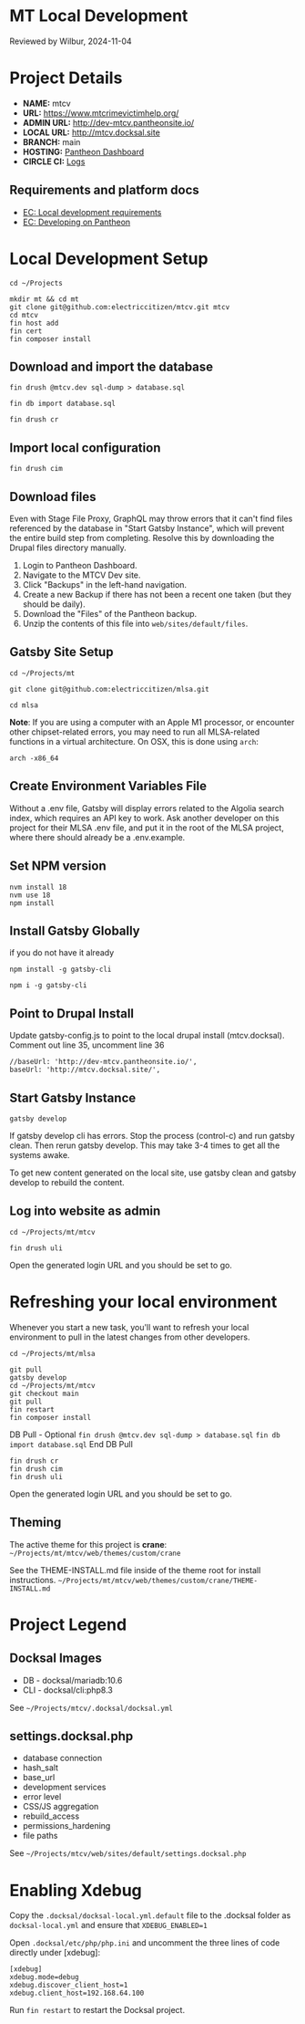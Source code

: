 MT Local Development
====================
Reviewed by Wilbur, 2024-11-04

# Project Details

- **NAME:**  mtcv
- **URL:** https://www.mtcrimevictimhelp.org/
- **ADMIN URL:** http://dev-mtcv.pantheonsite.io/
- **LOCAL URL:** http://mtcv.docksal.site
- **BRANCH:** main
- **HOSTING:** [Pantheon Dashboard](https://dashboard.pantheon.io/sites/ad79477c-5d06-4234-b6b8-582ebeee0e5c)
- **CIRCLE CI:** [Logs](https://app.circleci.com/pipelines/github/electriccitizen/mtcv)

## Requirements and platform docs

- [EC: Local development requirements](https://docs.google.com/document/d/1_yeISu5bW5637TCeXByi82LUUfD1jeeSDHh5IeiPz4o/edit?usp=sharing)
- [EC: Developing on Pantheon](https://docs.google.com/document/d/1oTBHep57WENbf8PnM4LSn2Zx6x5EKA1rSYDEMvBEsUY/edit)

# Local Development Setup

`cd ~/Projects`

```
mkdir mt && cd mt
git clone git@github.com:electriccitizen/mtcv.git mtcv
cd mtcv
fin host add
fin cert
fin composer install
```

## Download and import the database

`fin drush @mtcv.dev sql-dump > database.sql`

`fin db import database.sql`

`fin drush cr`

## Import local configuration

`fin drush cim`

## Download files
Even with Stage File Proxy, GraphQL may throw errors that it can't find files referenced by the database in "Start Gatsby Instance", which will prevent the entire build step from completing. Resolve this by downloading the Drupal files directory manually.

1. Login to Pantheon Dashboard.
2. Navigate to the MTCV Dev site.
3. Click "Backups" in the left-hand navigation.
4. Create a new Backup if there has not been a recent one taken (but they
should be daily).
5. Download the "Files" of the Pantheon backup.
6. Unzip the contents of this file into `web/sites/default/files`.

## Gatsby Site Setup

`cd ~/Projects/mt`

`git clone git@github.com:electriccitizen/mlsa.git`

`cd mlsa`

**Note**: If you are using a computer with an Apple M1 processor, or encounter other chipset-related errors, you may need to run all MLSA-related functions in a virtual architecture. On OSX, this is done using `arch`:

`arch -x86_64`

## Create Environment Variables File
Without a .env file, Gatsby will display errors related to the Algolia search index, which requires an API key to work. Ask another developer on this project for their MLSA .env file, and put it in the root of the MLSA project, where there should already be a .env.example.

## Set NPM version
```
nvm install 18
nvm use 18
npm install
```
## Install Gatsby Globally
if you do not have it already

`npm install -g gatsby-cli`

`npm i -g gatsby-cli`

## Point to Drupal Install
Update gatsby-config.js to point to the local drupal install (mtcv.docksal).
Comment out line 35, uncomment line 36
```
//baseUrl: 'http://dev-mtcv.pantheonsite.io/',
baseUrl: 'http://mtcv.docksal.site/',
```

## Start Gatsby Instance

`gatsby develop`

If gatsby develop cli has errors. Stop the process (control-c) and run gatsby clean. Then rerun gatsby develop. This may take 3-4 times to get all the systems awake.

To get new content generated on the local site, use gatsby clean and gatsby develop to rebuild the content.

## Log into website as admin

`cd ~/Projects/mt/mtcv`

`fin drush uli`

Open the generated login URL and you should be set to go.

# Refreshing your local environment

Whenever you start a new task, you'll want to refresh your local environment to pull in the latest changes from other developers.

`cd ~/Projects/mt/mlsa`

```
git pull
gatsby develop
cd ~/Projects/mt/mtcv
git checkout main
git pull
fin restart
fin composer install
```

DB Pull - Optional
`fin drush @mtcv.dev sql-dump > database.sql`
`fin db import database.sql`
End DB Pull

```
fin drush cr
fin drush cim
fin drush uli
```

Open the generated login URL and you should be set to go.

## Theming
The active theme for this project is **crane**:
`~/Projects/mt/mtcv/web/themes/custom/crane`

See the THEME-INSTALL.md file inside of the theme root for install instructions.
`~/Projects/mt/mtcv/web/themes/custom/crane/THEME-INSTALL.md`

# Project Legend
## Docksal Images
- DB - docksal/mariadb:10.6
- CLI - docksal/cli:php8.3

See `~/Projects/mtcv/.docksal/docksal.yml`

## settings.docksal.php
- database connection
- hash_salt
- base_url
- development services
- error level
- CSS/JS aggregation
- rebuild_access
- permissions_hardening
- file paths

See `~/Projects/mtcv/web/sites/default/settings.docksal.php`

# Enabling Xdebug

Copy the `.docksal/docksal-local.yml.default` file to the .docksal folder as `docksal-local.yml` and ensure that `XDEBUG_ENABLED=1`

Open `.docksal/etc/php/php.ini` and uncomment the three lines of code directly under [xdebug]:

```
[xdebug]
xdebug.mode=debug
xdebug.discover_client_host=1
xdebug.client_host=192.168.64.100
```

Run `fin restart` to restart the Docksal project.

